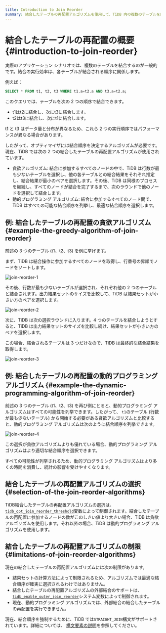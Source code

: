 ```yaml
---
title: Introduction to Join Reorder
summary: 結合したテーブルの再配置アルゴリズムを使用して、TiDB 内の複数のテーブルを結合します。
---
```


# 結合したテーブルの再配置の概要 {#introduction-to-join-reorder}

実際のアプリケーション シナリオでは、複数のテーブルを結合するのが一般的です。結合の実行効率は、各テーブルが結合される順序に関係します。

例えば：

```sql
SELECT * FROM t1, t2, t3 WHERE t1.a=t2.a AND t3.a=t2.a;
```

このクエリでは、テーブルを次の 2 つの順序で結合できます。

-   t1はt2に結合し、次にt3に結合します。
-   t2はt3に結合し、次にt1に結合します。

t1 と t3 はデータ量と分布が異なるため、これら 2 つの実行順序ではパフォーマンスが異なる場合があります。

したがって、オプティマイザには結合順序を決定するアルゴリズムが必要です。現在、TiDB では次の 2 つの結合したテーブルの再配置アルゴリズムが使用されています。

-   貪欲アルゴリズム: 結合に参加するすべてのノードの中で、TiDB は行数が最も少ないテーブルを選択し、他の各テーブルとの結合結果をそれぞれ推定し、結合結果が最小のペアを選択します。その後、TiDB は同様のプロセスを継続し、すべてのノードが結合を完了するまで、次のラウンドで他のノードを選択して結合します。
-   動的プログラミング アルゴリズム: 結合に参加するすべてのノード間で、TiDB はすべての可能な結合順序を列挙し、最適な結合順序を選択します。

## 例: 結合したテーブルの再配置の貪欲アルゴリズム {#example-the-greedy-algorithm-of-join-reorder}

前述の 3 つのテーブル (t1、t2、t3) を例に挙げます。

まず、TiDB は結合操作に参加するすべてのノードを取得し、行番号の昇順でノードをソートします。

![join-reorder-1](https://docs-download.pingcap.com/media/images/docs/join-reorder-1.png)

その後、行数が最も少ないテーブルが選択され、それぞれ他の 2 つのテーブルと結合されます。出力結果セットのサイズを比較して、TiDB は結果セットが小さい方のペアを選択します。

![join-reorder-2](https://docs-download.pingcap.com/media/images/docs/join-reorder-2.png)

次に、TiDB は次の選択ラウンドに入ります。4 つのテーブルを結合しようとすると、TiDB は出力結果セットのサイズを比較し続け、結果セットが小さい方のペアを選択します。

この場合、結合されるテーブルは 3 つだけなので、TiDB は最終的な結合結果を取得します。

![join-reorder-3](https://docs-download.pingcap.com/media/images/docs/join-reorder-3.png)

## 例: 結合したテーブルの再配置の動的プログラミングアルゴリズム {#example-the-dynamic-programming-algorithm-of-join-reorder}

前述の 3 つのテーブル (t1、t2、t3) を再び例にとると、動的プログラミング アルゴリズムはすべての可能性を列挙できます。したがって、 `t1`のテーブル (行数が最も少ないテーブル) から開始する必要がある貪欲アルゴリズムと比較すると、動的プログラミング アルゴリズムは次のように結合順序を列挙できます。

![join-reorder-4](https://docs-download.pingcap.com/media/images/docs/join-reorder-4.png)

この選択が貪欲アルゴリズムよりも優れている場合、動的プログラミング アルゴリズムはより適切な結合順序を選択できます。

すべての可能性が列挙されるため、動的プログラミング アルゴリズムはより多くの時間を消費し、統計の影響を受けやすくなります。

## 結合したテーブルの再配置アルゴリズムの選択 {#selection-of-the-join-reorder-algorithms}

TiDB結合したテーブルの再配置アルゴリズムの選択は、 [`tidb_opt_join_reorder_threshold`](/system-variables.md#tidb_opt_join_reorder_threshold)変数によって制御されます。結合したテーブルの再配置に参加するノードの数がこのしきい値より大きい場合、TiDB は貪欲アルゴリズムを使用します。それ以外の場合、TiDB は動的プログラミング アルゴリズムを使用します。

## 結合したテーブルの再配置アルゴリズムの制限 {#limitations-of-join-reorder-algorithms}

現在の結合したテーブルの再配置アルゴリズムには次の制限があります。

-   結果セットの計算方法によって制限されるため、アルゴリズムでは最適な結合順序が確実に選択されるわけではありません。
-   結合したテーブルの再配置アルゴリズムの外部結合のサポートは、 [`tidb_enable_outer_join_reorder`](/system-variables.md#tidb_enable_outer_join_reorder-new-in-v610)システム変数によって制御されます。
-   現在、動的プログラミング アルゴリズムでは、外部結合の結合したテーブルの再配置を実行できません。

現在、結合順序を強制するために、TiDB では`STRAIGHT_JOIN`構文がサポートされています。詳細については、 [構文要素の説明](/sql-statements/sql-statement-select.md#description-of-the-syntax-elements)を参照してください。
